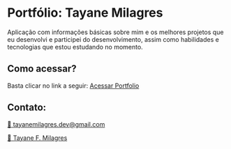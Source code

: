 # Portfólio: Tayane Milagres

Aplicação com informações básicas sobre mim e os melhores projetos que eu desenvolvi e participei do desenvolvimento, assim como habilidades e tecnologias que estou estudando no momento.

## Como acessar?
Basta clicar no link a seguir: <a href="https://portfolio-tayane-milagres.vercel.app/">Acessar Portfolio</a>

## Contato:
<a href="mailto:tayanemilagres.dev@gmail.com">
  <p> 📩 tayanemilagres.dev@gmail.com</p>
</a>


<a href="https://www.linkedin.com/in/tayane-f-milagres/"> 
    <p> 💼 Tayane F. Milagres</p>
</a>



